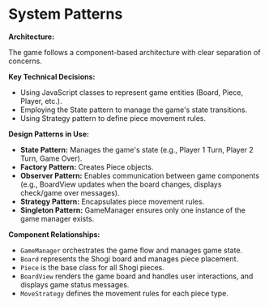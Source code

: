 # System Patterns

**Architecture:**

The game follows a component-based architecture with clear separation of concerns.

**Key Technical Decisions:**

*   Using JavaScript classes to represent game entities (Board, Piece, Player, etc.).
*   Employing the State pattern to manage the game's state transitions.
*   Using Strategy pattern to define piece movement rules.

**Design Patterns in Use:**

*   **State Pattern:** Manages the game's state (e.g., Player 1 Turn, Player 2 Turn, Game Over).
*   **Factory Pattern:** Creates Piece objects.
*   **Observer Pattern:** Enables communication between game components (e.g., BoardView updates when the board changes, displays check/game over messages).
*   **Strategy Pattern:** Encapsulates piece movement rules.
*   **Singleton Pattern:** GameManager ensures only one instance of the game manager exists.

**Component Relationships:**

*   `GameManager` orchestrates the game flow and manages game state.
*   `Board` represents the Shogi board and manages piece placement.
*   `Piece` is the base class for all Shogi pieces.
*   `BoardView` renders the game board and handles user interactions, and displays game status messages.
*   `MoveStrategy` defines the movement rules for each piece type.
